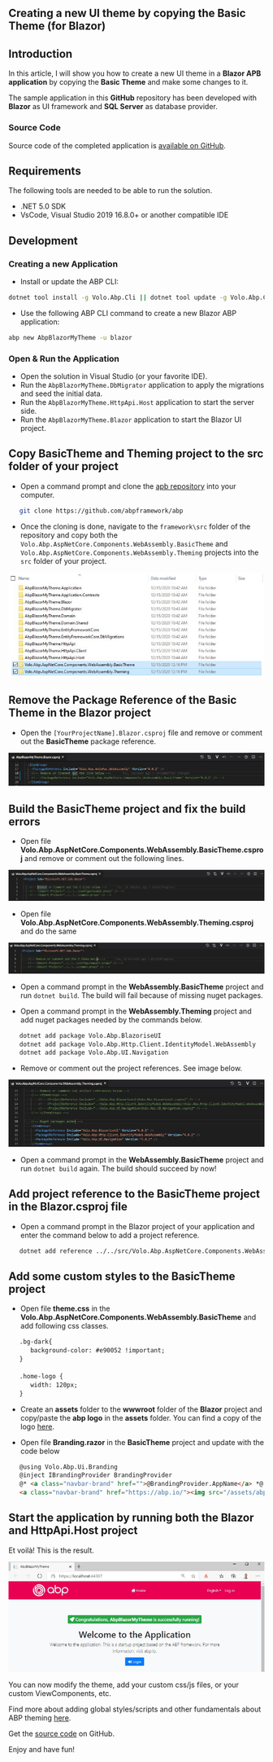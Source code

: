 ## Creating a new UI theme by copying the Basic Theme (for Blazor)

## Introduction

In this article, I will show you how to create a new UI theme in a **Blazor APB application** by copying the **Basic Theme** and make some changes to it.

The sample application in this **GitHub** repository has been developed with **Blazor** as UI framework and **SQL Server** as database provider.

### Source Code

Source code of the completed application is [available on GitHub](https://github.com/bartvanhoey/AbpBlazorMyTheme).

## Requirements

The following tools are needed to be able to run the solution.

* .NET 5.0 SDK
* VsCode, Visual Studio 2019 16.8.0+ or another compatible IDE

## Development

### Creating a new Application

* Install or update the ABP CLI:

```bash
dotnet tool install -g Volo.Abp.Cli || dotnet tool update -g Volo.Abp.Cli
```

* Use the following ABP CLI command to create a new Blazor ABP application:

```bash
abp new AbpBlazorMyTheme -u blazor
```

### Open & Run the Application

* Open the solution in Visual Studio (or your favorite IDE).
* Run the `AbpBlazorMyTheme.DbMigrator` application to apply the migrations and seed the initial data.
* Run the `AbpBlazorMyTheme.HttpApi.Host` application to start the server side.
* Run the `AbpBlazorMyTheme.Blazor` application to start the Blazor UI project.

## Copy BasicTheme and Theming project to the src folder of your project

* Open a command prompt and clone the [apb repository](https://github.com/abpframework/abp) into your computer.

```bash
   git clone https://github.com/abpframework/abp
```

* Once the cloning is done, navigate to the `framework\src` folder of the repository and copy both the `Volo.Abp.AspNetCore.Components.WebAssembly.BasicTheme` and `Volo.Abp.AspNetCore.Components.WebAssembly.Theming` projects into the `src` folder of your project.

![src folder structure](images/src_folder_structure.jpg)

## Remove the Package Reference of the Basic Theme in the Blazor project

* Open the `[YourProjectName].Blazor.csproj` file and remove or comment out the **BasicTheme** package reference.

![Remove or Comment out](images/remove_or_comment_out_in_blazor_csproj.jpg)

## Build the BasicTheme project and fix the build errors

* Open file **Volo.Abp.AspNetCore.Components.WebAssembly.BasicTheme.csproj** and remove or comment out the following lines.

![Remove or Comment out](images/remove_or_comment_out_in_basictheme_csproj.jpg)

* Open file **Volo.Abp.AspNetCore.Components.WebAssembly.Theming.csproj** and do the same

![Remove or Comment out](images/remove_or_comment_out_in_theming_csproj.jpg)

* Open a command prompt in the **WebAssembly.BasicTheme** project and run `dotnet build`. The build will fail because of missing nuget packages.

* Open a command prompt in the **WebAssembly.Theming** project and add nuget packages needed by the commands below.

```bash
   dotnet add package Volo.Abp.BlazoriseUI
   dotnet add package Volo.Abp.Http.Client.IdentityModel.WebAssembly
   dotnet add package Volo.Abp.UI.Navigation
```

* Remove or comment out the project references. See image below.

![Nuget packages added](images/nuget_packages_added_in_theming_csproj.jpg)

* Open a command prompt in the **WebAssembly.BasicTheme** project and run `dotnet build` again. The build should succeed by now!

## Add project reference to the BasicTheme project in the Blazor.csproj file

* Open a command prompt in the Blazor project of your application and enter the command below to add a project reference.

```bash
   dotnet add reference ../../src/Volo.Abp.AspNetCore.Components.WebAssembly.BasicTheme/Volo.Abp.AspNetCore.Components.WebAssembly.BasicTheme.csproj
```

## Add some custom styles to the BasicTheme project

* Open file **theme.css** in the **Volo.Abp.AspNetCore.Components.WebAssembly.BasicTheme** and add following css classes.

```html
   .bg-dark{
      background-color: #e90052 !important;
   }

   .home-logo {
      width: 120px;
   }
```

* Create an **assets** folder to the **wwwroot** folder of the **Blazor** project and copy/paste the **abp logo** in the **assets** folder.  You can find a copy of the logo [here](https://github.com/bartvanhoey/AbpBlazorMyTheme/blob/gh-pages/src/AbpBlazorMyTheme.Blazor/wwwroot/assets/abp-logo-light.svg).

* Open file **Branding.razor** in the **BasicTheme** project and update with the code below

```html
   @using Volo.Abp.Ui.Branding
   @inject IBrandingProvider BrandingProvider
   @* <a class="navbar-brand" href="">@BrandingProvider.AppName</a> *@
   <a class="navbar-brand" href="https://abp.io/"><img src="/assets/abp-logo-light.svg" class="home-logo"></a>
```

## Start the application by running both the Blazor and HttpApi.Host project

Et voilà! This is the result.

![Blazor Up and Running with custom style](images/running_blazor_with_custom_style.jpg)

You can now modify the theme, add your custom css/js files, or your custom ViewComponents, etc.

Find more about adding global styles/scripts and other fundamentals about ABP theming [here](https://docs.abp.io/en/abp/latest/UI/AspNetCore/Theming).

Get the [source code](https://github.com/bartvanhoey/AbpBlazorMyTheme) on GitHub.

Enjoy and have fun!
